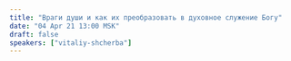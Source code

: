 ```yaml
---
title: "Враги души и как их преобразовать в духовное служение Богу"
date: "04 Apr 21 13:00 MSK"
draft: false
speakers: ["vitaliy-shcherba"]
---
```

